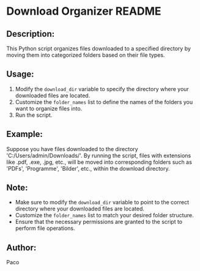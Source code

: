 # Download Organizer README

## Description:

This Python script organizes files downloaded to a specified directory by moving them into categorized folders based on their file types.

## Usage:

1. Modify the `download_dir` variable to specify the directory where your downloaded files are located.
2. Customize the `folder_names` list to define the names of the folders you want to organize files into.
3. Run the script.

## Example:

Suppose you have files downloaded to the directory 'C:/Users/admin/Downloads/'.
By running the script, files with extensions like .pdf, .exe, .jpg, etc., will be moved into corresponding folders such as 'PDFs', 'Programme', 'Bilder', etc., within the download directory.

## Note:

- Make sure to modify the `download_dir` variable to point to the correct directory where your downloaded files are located.
- Customize the `folder_names` list to match your desired folder structure.
- Ensure that the necessary permissions are granted to the script to perform file operations.

## Author:

Paco

